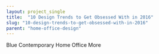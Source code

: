 ```yaml
---
layout: project_single
title:  "10 Design Trends to Get Obsessed With in 2016"
slug: "10-design-trends-to-get-obsessed-with-in-2016"
parent: "home-office-design"
---
```

Blue Contemporary Home Office                                                                                                                                                                                 More